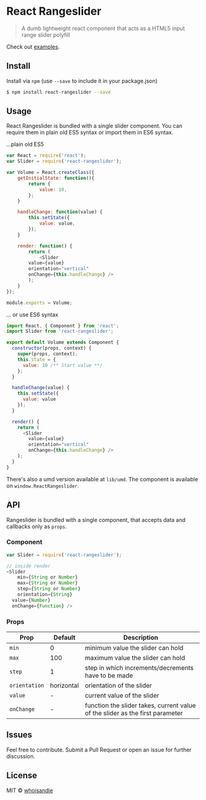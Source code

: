# React Rangeslider
> A dumb lightweight react component that acts as a HTML5 input range slider polyfill

Check out [examples](https://whoisandie.github.io/react-rangeslider).

## Install
Install via `npm` (use `--save` to include it in your package.json)

```bash
$ npm install react-rangeslider --save
```

## Usage
React Rangeslider is bundled with a single slider component. You can require them in plain old ES5 syntax or import them in ES6 syntax.

...plain old ES5

```js
var React = require('react');
var Slider = require('react-rangeslider');

var Volume = React.createClass({
	getInitialState: function(){
		return {
			value: 10,
		};
	}

	handleChange: function(value) {
		this.setState({
			value: value,
		});
	}

	render: function() {
		return (
			<Slider
        value={value}
        orientation="vertical"
        onChange={this.handleChange} />
		);
	}
});

module.exports = Volume;
```

... or use ES6 syntax

```js
import React, { Component } from 'react';
import Slider from 'react-rangeslider';

export default Volume extends Component {
  constructor(props, context) {
    super(props, context);
    this.state = {
      value: 10 /** Start value **/
    };
  }

  handleChange(value) {
    this.setState({
      value: value
    });
  }

  render() {
    return (
      <Slider
        value={value}
        orientation="vertical"
        onChange={this.handleChange} />
    );
  }
}
```
There's also a umd version available at `lib/umd`. The component is available on `window.ReactRangeslider`.

## API
Rangeslider is bundled with a single component, that accepts data and callbacks only as `props`.

### Component

```js
var Slider = require('react-rangeslider');

// inside render
<Slider
	min={String or Number}
	max={String or Number}
	step={String or Number}
	orientation={String}
  value={Number}
  onChange={Function} />
```

### Props

Prop   	 			 |  Default      |  Description
---------   	 |  -------      |  -----------
`min`     		 |  0				   	 |  minimum value the slider can hold
`max`    			 |  100				   |  maximum value the slider can hold
`step` 				 |  1          	 |  step in which increments/decrements have to be made
`orientation`  |  horizontal   |  orientation of the slider
`value`  			 |  -            |  current value of the slider
`onChange`  	 |  -            |  function the slider takes, current value of the slider as the first parameter


## Issues
Feel free to contribute. Submit a Pull Request or open an issue for further discussion.

## License
MIT &copy; [whoisandie](http://whoisandie.com)
